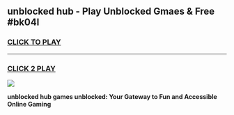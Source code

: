
## unblocked hub - Play Unblocked Gmaes & Free #bk04l
<h3>
<a href="https://news.freeplayer.one?title=unblocked_hub&ref=24F">CLICK TO PLAY</a></h3>
<hr>

<h3>
<a href="https://news.freeplayer.one?title=unblocked_hub&ref=24F">CLICK 2 PLAY</a>
  
</h3>

<a href="https://news.freeplayer.one?title=unblocked_hub&ref=24F/"><img src="https://clearcache.store/games.png"></a>


**unblocked hub games unblocked: Your Gateway to Fun and Accessible Online Gaming**
